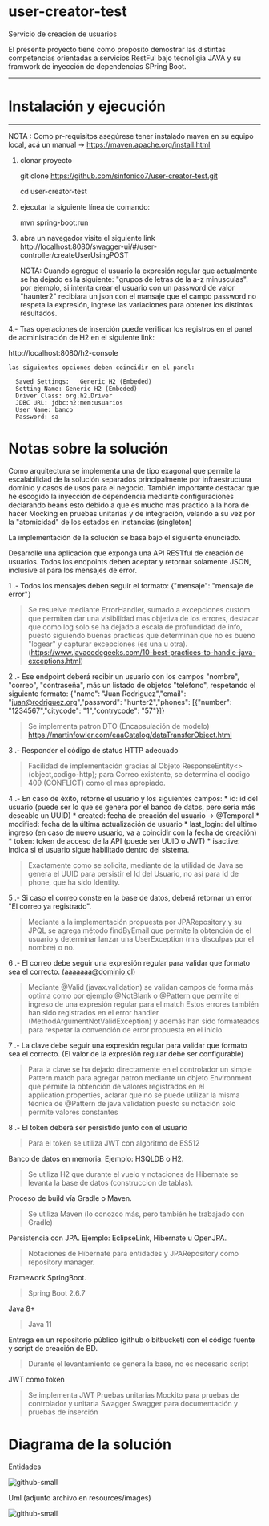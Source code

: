 # user-creator-test
Servicio de creación de usuarios

El presente proyecto tiene como proposito demostrar las distintas competencias orientadas a servicios RestFul bajo tecnoligia JAVA y su framwork de inyección de dependencias SPring Boot.

*********************************************************************
# Instalación y ejecución
********************************************************************* 

NOTA : Como pr-requisitos asegúrese  tener instalado maven en su equipo local, acá un manual -> https://maven.apache.org/install.html

1. clonar proyecto
    
    git clone https://github.com/sinfonico7/user-creator-test.git
    
    cd user-creator-test

2. ejecutar la siguiente línea de comando:
    
    mvn spring-boot:run
   
3. abra un navegador visite el siguiente link
   http://localhost:8080/swagger-ui/#/user-controller/createUserUsingPOST
   
   NOTA: Cuando agregue el usuario la expresión regular que actualmente se ha dejado es la siguiente: "grupos de letras de la a-z minusculas".
   por ejemplo, si intenta crear el usuario con un password de valor "haunter2" recibiara un json con el mansaje que el campo password no respeta la expresión,
   ingrese las variaciones para obtener los distintos resultados.

4.- Tras operaciones de inserción puede verificar los registros en el panel de administración de H2 en el siguiente link:
      
   http://localhost:8080/h2-console
    
    las siguientes opciones deben coincidir en el panel:
      
      Saved Settings:	Generic H2 (Embeded)
      Setting Name: Generic H2 (Embeded)
      Driver Class: org.h2.Driver
      JDBC URL: jdbc:h2:mem:usuarios
      User Name: banco
      Password: sa
    

  # Notas sobre la solución
  Como arquitectura se implementa una de tipo exagonal que permite
  la escalabilidad de la solución separados principalmente por infraestructura
  dominio y casos de usos para el negocio. También importante destacar que
  he escogido la inyección de dependencia mediante configuraciones declarando beans
  esto debido a que es mucho mas practico a la hora de hacer Mocking en pruebas unitarias
  y de integración, velando a su vez por la "atomicidad" de los estados en instancias (singleton)
  


La implementación de la solución se basa bajo el siguiente enunciado.

Desarrolle una aplicación que exponga una API RESTful de creación de usuarios.
Todos los endpoints deben aceptar y retornar solamente JSON, inclusive al para los mensajes de
error.



1 .- Todos los mensajes deben seguir el formato: {"mensaje": "mensaje de error"}

> Se resuelve mediante ErrorHandler, sumado a excepciones custom que permiten dar una visibilidad mas objetiva de los errores, destacar que como log solo se ha dejado
> a escala de profundidad de info, puesto siguiendo buenas practicas que determinan que no es bueno "logear" y capturar excepciones (es una u otra).
> (https://www.javacodegeeks.com/10-best-practices-to-handle-java-exceptions.html)

2 .- Ese endpoint deberá recibir un usuario con los campos "nombre", "correo", "contraseña", más un listado de objetos "teléfono", respetando el siguiente formato:
  {"name": "Juan Rodriguez","email": "juan@rodriguez.org","password": "hunter2","phones": [{"number": "1234567","citycode": "1","contrycode": "57"}]}
  
  > Se implementa patron DTO (Encapsulación de modelo) https://martinfowler.com/eaaCatalog/dataTransferObject.html
    
3 .- Responder el código de status HTTP adecuado

  > Facilidad de implementación gracias al Objeto ResponseEntity<>(object,codigo-http);
  > para Correo existente, se determina el codigo 409 (CONFLICT) como el mas apropiado.

4 .- En caso de éxito, retorne el usuario y los siguientes campos: 
      * id: id del usuario (puede ser lo que se genera por el banco de datos, pero sería más deseable un UUID)
      * created: fecha de creación del usuario -> @Temporal
      * modified: fecha de la última actualización de usuario
      * last_login: del último ingreso (en caso de nuevo usuario, va a coincidir con la fecha de creación)
      * token: token de acceso de la API (puede ser UUID o JWT)
      * isactive: Indica si el usuario sigue habilitado dentro del sistema.
  
  > Exactamente como se solicita, mediante de la utilidad de Java se genera el UUID para persistir el Id del Usuario, no así para Id de phone, que ha sido Identity. 

5 .- Si caso el correo conste en la base de datos, deberá retornar un error "El correo ya registrado".

  > Mediante a la implementación propuesta por JPARepository y su JPQL se agrega método findByEmail que permite la obtención de el usuario y determinar lanzar una UserException (mis disculpas por el nombre) o no.

6 .- El correo debe seguir una expresión regular para validar que formato sea el correcto. (aaaaaaa@dominio.cl)

  > Mediante @Valid (javax.validation) se validan campos de forma más optima como por ejemplo @NotBlank o @Pattern que permite el ingreso de una expresión regular para el match
  > Estos errores también han sido registrados en el error handler (MethodArgumentNotValidException) y además han sido formateados para respetar la convención de error propuesta en el inicio.

7 .- La clave debe seguir una expresión regular para validar que formato sea el correcto. (El valor de la expresión regular debe ser configurable)
  
  > Para la clave se ha dejado directamente en el controlador un simple Pattern.match para agregar patron mediante un objeto Environment que permite la obtención de valores
  > registrados en el application.properties, aclarar que no se puede utilizar la misma técnica de @Pattern de java.validation puesto su notación solo permite valores constantes 

8 .- El token deberá ser persistido junto con el usuario
  > Para el token se utiliza JWT con algoritmo de ES512

Banco de datos en memoria. Ejemplo: HSQLDB o H2.
  
  > Se utiliza H2 que durante el vuelo y notaciones de Hibernate se levanta la base de datos (construccion de tablas). 

Proceso de build vía Gradle o Maven.
  
  > Se utiliza Maven (lo conozco más, pero también he trabajado con Gradle)

Persistencia con JPA. Ejemplo: EclipseLink, Hibernate u OpenJPA.
  
  > Notaciones de Hibernate para entidades y JPARepository como repository manager.

Framework SpringBoot.
  
  > Spring Boot 2.6.7

Java 8+
  
  > Java 11 

Entrega en un repositorio público (github o bitbucket) con el código fuente y script de creación de BD.
  
  > Durante el levantamiento se genera la base, no es necesario script

JWT como token
  > Se implementa JWT
Pruebas unitarias
  > Mockito para pruebas de controlador y unitaria
Swagger
  > Swagger para documentación y pruebas de inserción

# Diagrama de la solución
Entidades

![github-small](../BCITest/src/main/resources/images/entitydiagram.png)

Uml (adjunto archivo en resources/images)

![github-small](../BCITest/src/main/resources/images/uml2.png)